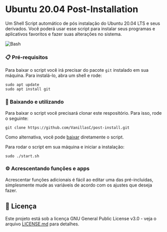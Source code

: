 # Ubuntu 20.04 Post-Installation

Um Shell Script automático de pós instalação do Ubuntu 20.04 LTS e seus derivados. Você poderá usar esse script para instalar seus programas e aplicativos favoritos e fazer suas alterações no sistema.

![Bash](https://static.prasadt.com/logo64/bash.png)

### 📋 Pré-requisitos
Para baixar o script você irá precisar do pacote `git` instalado em sua máquina. Para instalá-lo, abra um shell e rode:

```
sudo apt update
sudo apt install git
```

### 🔧 Baixando e utilizando
Para baixar o script você precisará clonar este respositório. Para isso, rode o seguinte:
```
git clone https://github.com/VanillasC/post-install.git
```
Como alternativa, você pode [baixar](https://github.com/VanillasC/post-install/releases/download/v0.1.1/start.sh) diretamente o script.

Para rodar o script em sua máquina e iniciar a instalação:
```
sudo ./start.sh
```

### ⚙️ Acrescentando funções e apps
Acrescentar funções adicionais é fácil ao editar uma das pré-incluidas, simplesmente mude as variáveis de acordo com os ajustes que deseja fazer.

## 📄 Licença

Este projeto está sob a licença GNU General Public License v3.0 - veja o arquivo [LICENSE.md](https://github.com/VanillasC/post-install/blob/main/LICENSE) para detalhes.

